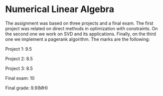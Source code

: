 # Numerical Linear Algebra
The assignment was based on three projects and a final exam. The first project was related on direct methods in optimization with constraints. On the second one we work on SVD and its applications. Finally, on the third one we implement a pagerank algorithm. The marks are the following:

Project 1: 9.5

Project 2: 8.5

Project 3: 8.5

Final exam: 10

Final grade: 9.9(MH)
